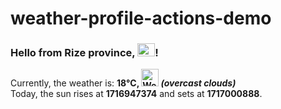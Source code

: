 # weather-profile-actions-demo

<!-- WEATHER:START -->
<h3>Hello from Rize province, <img src="https://flagicons.lipis.dev/flags/4x3/tr.svg" width="28" height="21"/>!</h3>
<p>Currently, the weather is: <b> 18°C, <img src="https://openweathermap.org/img/wn/04n.png" width="28" height="28" title= "Weather Icon" alt="Weather Icon"> <i>(overcast clouds)</i></b></br>Today, the sun rises at <b>1716947374</b> and sets at <b>1717000888</b>.</p>
<!-- WEATHER:END -->

